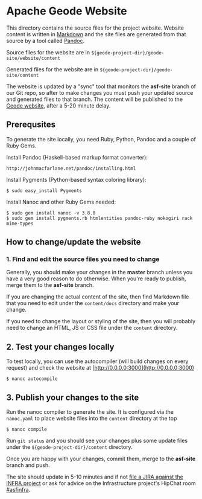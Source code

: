 # Apache Geode Website

This directory contains the source files for the project website. Website content is written in [Markdown](https://help.github.com/articles/markdown-basics) and the site files are generated from that source by a tool called [Pandoc](http://johnmacfarlane.net/pandoc).

Source files for the website are in ``${geode-project-dir}/geode-site/website/content``

Generated files for the website are in ``${geode-project-dir}/geode-site/content``

The website is updated by a "sync" tool that monitors the __asf-site__ branch of our Git repo, so after to make changes you must push your updated source and generated files to that branch. The content will be published to the [Geode website](http://geode.incubator.apache.org), after a 5-20 minute delay.

## Prerequsites

To generate the site locally, you need Ruby, Python, Pandoc and a couple of Ruby Gems.

Install Pandoc (Haskell-based markup format converter):

    http://johnmacfarlane.net/pandoc/installing.html

Install Pygments (Python-based syntax coloring library):

    $ sudo easy_install Pygments

Install Nanoc and other Ruby Gems needed:

    $ sudo gem install nanoc -v 3.8.0
    $ sudo gem install pygments.rb htmlentities pandoc-ruby nokogiri rack mime-types

## How to change/update the website

### 1. Find and edit the source files you need to change

Generally, you should make your changes in the __master__ branch unless you have a very good reason to do otherwise. When you're ready to publish, merge them to the __asf-site__ branch.

If you are changing the actual content of the site, then find Markdown file that you need to edit under the ``content/docs`` directory and make your change.

If you need to change the layout or styling of the site, then you will probably need to change an HTML, JS or CSS file under the ``content`` directory.

## 2. Test your changes locally

To test locally, you can use the autocompiler (will build changes on every request) and check the website at [http://0.0.0.0:3000](http://0.0.0.0:3000)

    $ nanoc autocompile

## 3. Publish your changes to the site    

Run the nanoc compiler to generate the site. It is configured via the ``nanoc.yaml`` to place website files into the ``content`` directory at the top

    $ nanoc compile

Run ``git status`` and you should see your changes plus some update files under the ``${geode-project-dir}/content`` directory.

Once you are happy with your changes, commit them, merge to the __asf-site__ branch and push.

The site should update in 5-10 minutes and if not [file a JIRA against the INFRA project](https://issues.apache.org/jira/browse/INFRA) or ask for advice on the Infrastructure project's HipChat room [#asfinfra](https://www.hipchat.com/g4P84gemn).
